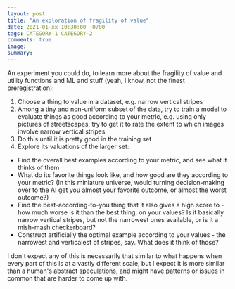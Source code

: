 ```yaml
---
layout: post
title: "An exploration of fragility of value"
date: 2021-01-xx 10:30:00 -0700
tags: CATEGORY-1 CATEGORY-2
comments: true
image:
summary:
---
```

An experiment you could do, to learn more about the fragility of value and utility functions and ML and stuff (yeah, I know, not the finest preregistration):
1. Choose a thing to value in a dataset, e.g. narrow vertical stripes
2. Among a tiny and non-uniform subset of the data, try to train a model to evaluate things as good according to your metric, e.g. using only pictures of streetscapes, try to get it to rate the extent to which images involve narrow vertical stripes
3. Do this until it is pretty good in the training set
4. Explore its valuations of the larger set:
- Find the overall best examples according to your metric, and see what it thinks of them
- What do its favorite things look like, and how good are they according to your metric? (In this miniature universe, would turning decision-making over to the AI get you almost your favorite outcome, or almost the worst outcome?)
- Find the best-according-to-you thing that it also gives a high score to - how much worse is it than the best thing, on your values? Is it basically narrow vertical stripes, but not the narrowest ones available, or is it a mish-mash checkerboard?
- Construct artificially the optimal example according to your values - the narrowest and verticalest of stripes, say. What does it think of those?

I don't expect any of this is necessarily that similar to what happens when every part of this is at a vastly different scale, but I expect it is more similar than a human's abstract speculations, and might have patterns or issues in common that are harder to come up with.
